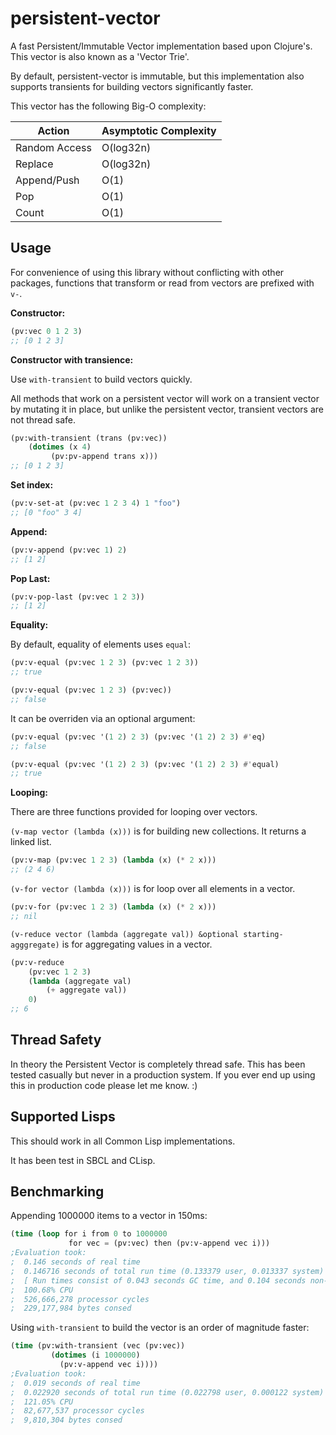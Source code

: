 # persistent-vector

A fast Persistent/Immutable Vector implementation based upon Clojure's. This vector is also known as a 'Vector Trie'.

By default, persistent-vector is immutable, but this implementation also supports transients for building vectors significantly faster.

This vector has the following Big-O complexity:

| Action | Asymptotic Complexity |
| -------- | ----------------------- |
| Random Access | O(log32n) |
| Replace | O(log32n) |
| Append/Push | O(1) |
| Pop | O(1) |
| Count | O(1) |

## Usage

For convenience of using this library without conflicting with other packages, functions that transform or read from vectors are prefixed with `v-`.

**Constructor:**

```lisp
(pv:vec 0 1 2 3)
;; [0 1 2 3]
```

**Constructor with transience:**

Use `with-transient` to build vectors quickly.

All methods that work on a persistent vector will work on a transient vector by mutating it in place, but unlike the persistent vector, transient vectors are not thread safe.

```lisp
(pv:with-transient (trans (pv:vec))
	(dotimes (x 4)
		 (pv:pv-append trans x)))
;; [0 1 2 3]
```

**Set index:**

```lisp
(pv:v-set-at (pv:vec 1 2 3 4) 1 "foo")
;; [0 "foo" 3 4]
```
**Append:**

```lisp
(pv:v-append (pv:vec 1) 2)
;; [1 2]
```

**Pop Last:**

```lisp
(pv:v-pop-last (pv:vec 1 2 3))
;; [1 2]
```

**Equality:**

By default, equality of elements uses `equal`:

```lisp
(pv:v-equal (pv:vec 1 2 3) (pv:vec 1 2 3))
;; true

(pv:v-equal (pv:vec 1 2 3) (pv:vec))
;; false
```

It can be overriden via an optional argument:

```lisp
(pv:v-equal (pv:vec '(1 2) 2 3) (pv:vec '(1 2) 2 3) #'eq)
;; false

(pv:v-equal (pv:vec '(1 2) 2 3) (pv:vec '(1 2) 2 3) #'equal)
;; true 
```

**Looping:**

There are three functions provided for looping over vectors.

`(v-map vector (lambda (x)))` is for building new collections. It returns a linked list.

```lisp
(pv:v-map (pv:vec 1 2 3) (lambda (x) (* 2 x)))
;; (2 4 6)
```

`(v-for vector (lambda (x)))` is for loop over all elements in a vector.

```lisp
(pv:v-for (pv:vec 1 2 3) (lambda (x) (* 2 x)))
;; nil
```

`(v-reduce vector (lambda (aggregate val)) &optional starting-agggregate)` is for aggregating values in a vector.

```lisp
(pv:v-reduce 
	(pv:vec 1 2 3) 
	(lambda (aggregate val) 
		(+ aggregate val)) 
	0)
;; 6
```

## Thread Safety

In theory the Persistent Vector is completely thread safe. This has been tested casually but never in a production system. If you ever end up using this in production code please let me know. :)

## Supported Lisps

This should work in all Common Lisp implementations.

It has been test in SBCL and CLisp.

## Benchmarking

Appending 1000000 items to a vector in 150ms:

```lisp
(time (loop for i from 0 to 1000000
		     for vec = (pv:vec) then (pv:v-append vec i)))
;Evaluation took:
;  0.146 seconds of real time
;  0.146716 seconds of total run time (0.133379 user, 0.013337 system)
;  [ Run times consist of 0.043 seconds GC time, and 0.104 seconds non-GC time. ]
;  100.68% CPU
;  526,666,278 processor cycles
;  229,177,984 bytes consed

```

Using `with-transient` to build the vector is an order of magnitude faster:

```lisp
(time (pv:with-transient (vec (pv:vec))
		 (dotimes (i 1000000)
		   (pv:v-append vec i))))
;Evaluation took:
;  0.019 seconds of real time
;  0.022920 seconds of total run time (0.022798 user, 0.000122 system)
;  121.05% CPU
;  82,677,537 processor cycles
;  9,810,304 bytes consed
```

